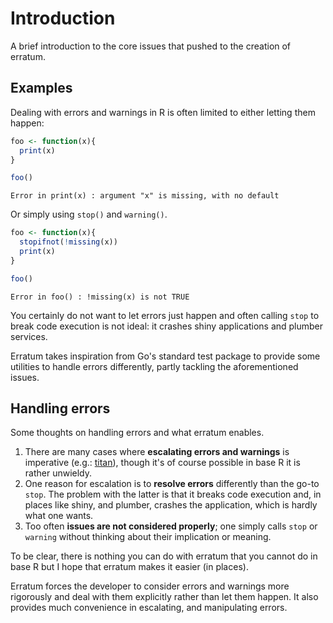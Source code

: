 # Introduction

A brief introduction to the core issues that pushed to the creation of erratum.

## Examples

Dealing with errors and warnings in R is often limited to either letting them happen:

```r
foo <- function(x){
  print(x)
}

foo()
```

```
Error in print(x) : argument "x" is missing, with no default
```

Or simply using `stop()` and `warning()`.

```r
foo <- function(x){
  stopifnot(!missing(x))
  print(x)
}

foo()
```

```
Error in foo() : !missing(x) is not TRUE
```

You certainly do not want to let errors just happen and often calling `stop` to break code execution is not ideal: it crashes shiny applications and plumber services.

Erratum takes inspiration from Go's standard test package to provide some utilities to handle errors differently, partly tackling the aforementioned issues.

## Handling errors

Some thoughts on handling errors and what erratum enables.

1. There are many cases where __escalating errors and warnings__ is imperative (e.g.: [titan](https://titan.opifex.org)), though it's of course possible in base R it is rather unwieldy.
2. One reason for escalation is to __resolve errors__ differently than the go-to `stop`. The problem with the latter is that it breaks code execution and, in places like shiny, and plumber, crashes the application, which is hardly what one wants.
3. Too often __issues are not considered properly__; one simply calls `stop` or `warning` without thinking about their implication or meaning.

To be clear, there is nothing you can do with erratum that you cannot do in base R but I hope that erratum makes it easier (in places).

Erratum forces the developer to consider errors and warnings more rigorously and deal with them explicitly rather than let them happen. It also provides much convenience in escalating, and manipulating errors. 

